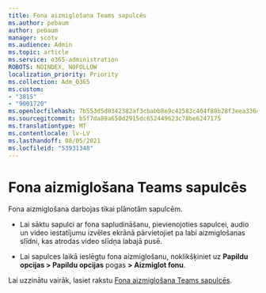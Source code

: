 ```yaml
---
title: Fona aizmiglošana Teams sapulcēs
ms.author: pebaum
author: pebaum
manager: scotv
ms.audience: Admin
ms.topic: article
ms.service: o365-administration
ROBOTS: NOINDEX, NOFOLLOW
localization_priority: Priority
ms.collection: Adm_O365
ms.custom:
- "3815"
- "9001720"
ms.openlocfilehash: 7b553d5d0342382af3cbabb8e9c42583c404f88b28f3eea33642baef2863dcd7
ms.sourcegitcommit: b5f7da89a650d2915dc652449623c78be6247175
ms.translationtype: MT
ms.contentlocale: lv-LV
ms.lasthandoff: 08/05/2021
ms.locfileid: "53931348"
---
```

# <a name="blur-your-background-in-a-teams-meeting"></a>Fona aizmiglošana Teams sapulcēs

Fona aizmiglošana darbojas tikai plānotām sapulcēm.

- Lai sāktu sapulci ar fona sapludināšanu, pievienojoties sapulcei, audio un video iestatījumu izvēles ekrānā pārvietojiet pa labi aizmiglošanas slīdni, kas atrodas video slīdņa labajā pusē.

- Lai sapulces laikā ieslēgtu fona aizmiglošanu, noklikšķiniet uz **Papildu opcijas > Papildu opcijas** pogas **> Aizmiglot fonu**.

Lai uzzinātu vairāk, lasiet rakstu [Fona aizmiglošana Teams sapulcēs](https://support.office.com/article/Blur-your-background-in-a-Teams-meeting-f77a2381-443a-499d-825e-509a140f4780).